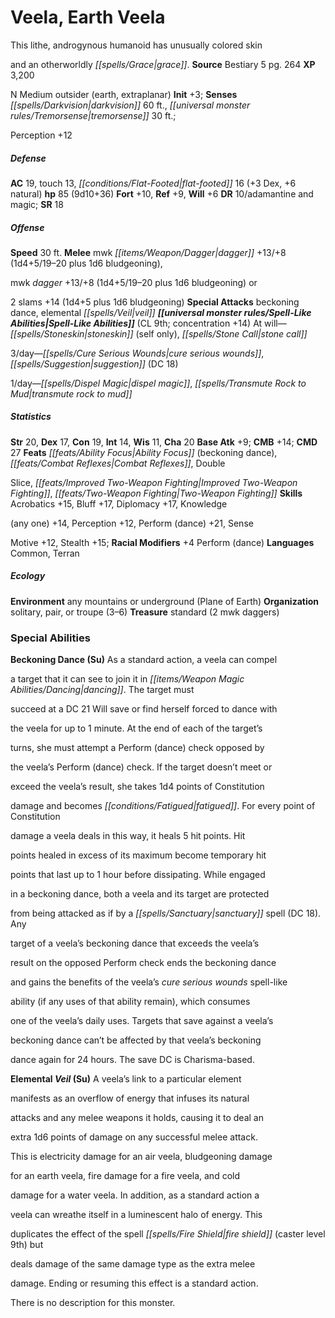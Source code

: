 ﻿---
cssclass: [monsters]

---

# Veela, Earth Veela
This lithe, androgynous humanoid has unusually colored skin

and an otherworldly _[[spells/Grace|grace]]_.
**Source** Bestiary 5 pg. 264
**XP** 3,200

N Medium outsider (earth, extraplanar)
**Init** +3; **Senses** _[[spells/Darkvision|darkvision]]_ 60 ft., _[[universal monster rules/Tremorsense|tremorsense]]_ 30 ft.;

Perception +12

##### Defense

**AC** 19, touch 13, _[[conditions/Flat-Footed|flat-footed]]_ 16 (+3 Dex, +6 natural)
**hp** 85 (9d10+36)
**Fort** +10, **Ref** +9, **Will** +6
**DR** 10/adamantine and magic; **SR** 18

##### Offense
**Speed** 30 ft.
**Melee** mwk _[[items/Weapon/Dagger|dagger]]_ +13/+8 (1d4+5/19–20 plus 1d6 bludgeoning),

mwk _dagger_ +13/+8 (1d4+5/19–20 plus 1d6 bludgeoning) or

2 slams +14 (1d4+5 plus 1d6 bludgeoning)
**Special Attacks** beckoning dance, elemental _[[spells/Veil|veil]]_
**_[[universal monster rules/Spell-Like Abilities|Spell-Like Abilities]]_** (CL 9th; concentration +14)
At will—_[[spells/Stoneskin|stoneskin]]_ (self only), _[[spells/Stone Call|stone call]]_

3/day—_[[spells/Cure Serious Wounds|cure serious wounds]]_, _[[spells/Suggestion|suggestion]]_ (DC 18)

1/day—_[[spells/Dispel Magic|dispel magic]]_, _[[spells/Transmute Rock to Mud|transmute rock to mud]]_

##### Statistics
**Str** 20, **Dex** 17, **Con** 19, **Int** 14, **Wis** 11, **Cha** 20
**Base Atk** +9; **CMB** +14; **CMD** 27
**Feats** _[[feats/Ability Focus|Ability Focus]]_ (beckoning dance), _[[feats/Combat Reflexes|Combat Reflexes]]_, Double

Slice, _[[feats/Improved Two-Weapon Fighting|Improved Two-Weapon Fighting]]_, _[[feats/Two-Weapon Fighting|Two-Weapon Fighting]]_
**Skills** Acrobatics +15, Bluff +17, Diplomacy +17, Knowledge

(any one) +14, Perception +12, Perform (dance) +21, Sense

Motive +12, Stealth +15; **Racial Modifiers** +4 Perform (dance)
**Languages** Common, Terran

##### Ecology

**Environment** any mountains or underground (Plane of Earth)
**Organization** solitary, pair, or troupe (3–6)
**Treasure** standard (2 mwk daggers)

### Special Abilities

**Beckoning Dance (Su)** As a standard action, a veela can compel

a target that it can see to join it in _[[items/Weapon Magic Abilities/Dancing|dancing]]_. The target must

succeed at a DC 21 Will save or find herself forced to dance with

the veela for up to 1 minute. At the end of each of the target’s

turns, she must attempt a Perform (dance) check opposed by

the veela’s Perform (dance) check. If the target doesn’t meet or

exceed the veela’s result, she takes 1d4 points of Constitution

damage and becomes _[[conditions/Fatigued|fatigued]]_. For every point of Constitution

damage a veela deals in this way, it heals 5 hit points. Hit

points healed in excess of its maximum become temporary hit

points that last up to 1 hour before dissipating. While engaged

in a beckoning dance, both a veela and its target are protected

from being attacked as if by a _[[spells/Sanctuary|sanctuary]]_ spell (DC 18). Any

target of a veela’s beckoning dance that exceeds the veela’s

result on the opposed Perform check ends the beckoning dance

and gains the benefits of the veela’s _cure serious wounds_ spell-like

ability (if any uses of that ability remain), which consumes

one of the veela’s daily uses. Targets that save against a veela’s

beckoning dance can’t be affected by that veela’s beckoning

dance again for 24 hours. The save DC is Charisma-based.

**Elemental _Veil_ (Su)** A veela’s link to a particular element

manifests as an overflow of energy that infuses its natural

attacks and any melee weapons it holds, causing it to deal an

extra 1d6 points of damage on any successful melee attack.

This is electricity damage for an air veela, bludgeoning damage

for an earth veela, fire damage for a fire veela, and cold

damage for a water veela. In addition, as a standard action a

veela can wreathe itself in a luminescent halo of energy. This

duplicates the effect of the spell _[[spells/Fire Shield|fire shield]]_ (caster level 9th) but

deals damage of the same damage type as the extra melee

damage. Ending or resuming this effect is a standard action.

There is no description for this monster.